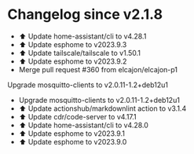 # Changelog since v2.1.8
- ⬆️ Update home-assistant/cli to v4.28.1 
- ⬆️ Update esphome to v2023.9.3 
- ⬆️ Update tailscale/tailscale to v1.50.1 
- ⬆️ Update esphome to v2023.9.2 
- Merge pull request #360 from elcajon/elcajon-p1

Upgrade mosquitto-clients to v2.0.11-1.2+deb12u1 
- Upgrade mosquitto-clients to v2.0.11-1.2+deb12u1 
- ⬆️ Update actionshub/markdownlint action to v3.1.4 
- ⬆️ Update cdr/code-server to v4.17.1 
- ⬆️ Update home-assistant/cli to v4.28.0 
- ⬆️ Update esphome to v2023.9.1 
- ⬆️ Update esphome to v2023.9.0 
